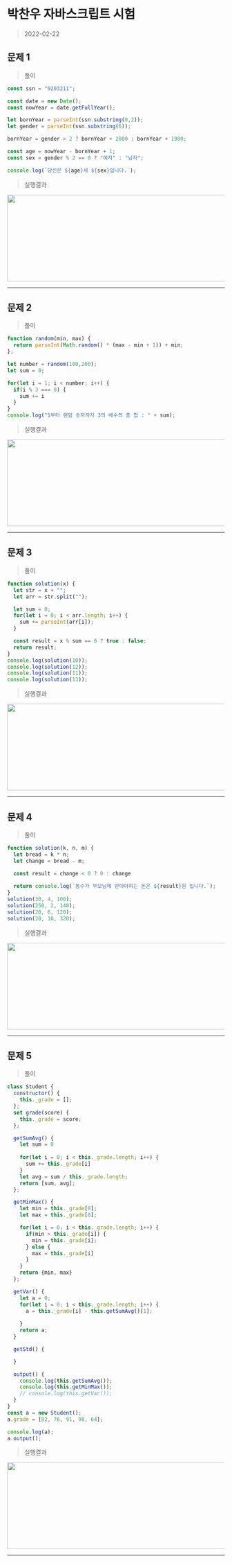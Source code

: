 # 박찬우 자바스크립트 시험

> 2022-02-22

## 문제 1

> 풀이

```javascript
const ssn = "9203211";

const date = new Date();
const nowYear = date.getFullYear();

let bornYear = parseInt(ssn.substring(0,2));
let gender = parseInt(ssn.substring(6));

bornYear = gender > 2 ? bornYear + 2000 : bornYear + 1900;

const age = nowYear - bornYear + 1;
const sex = gender % 2 == 0 ? "여자" : "남자";

console.log(`당신은 ${age}세 ${sex}입니다.`);
```

>실행결과

<img src="./img/문제1.png" width="600px" height="200px"></img>

---

## 문제 2

> 풀이

```javascript
function random(min, max) {
  return parseInt(Math.random() * (max - min + 1)) + min;
};

let number = random(100,200);
let sum = 0;

for(let i = 1; i < number; i++) {
  if(i % 3 === 0) {
    sum += i
  }
}
console.log("1부터 랜덤 숫자까지 3의 배수의 총 합 : " + sum);
```

>실행결과

<img src="./img/문제2.png" width="600px" height="200px"></img>

---

## 문제 3

> 풀이

```javascript
function solution(x) {
  let str = x + "";
  let arr = str.split("");

  let sum = 0;
  for(let i = 0; i < arr.length; i++) {
    sum += parseInt(arr[i]);
  }

  const result = x % sum == 0 ? true : false;
  return result;
}
console.log(solution(10));
console.log(solution(12));
console.log(solution(11));
console.log(solution(13));
```

>실행결과

<img src="./img/문제3.png" width="600px" height="200px"></img>

---

## 문제 4

> 풀이

```javascript
function solution(k, n, m) {
  let bread = k * n;
  let change = bread - m;

  const result = change < 0 ? 0 : change
  
  return console.log(`동수가 부모님께 받아야하는 돈은 ${result}원 입니다.`);
}
solution(30, 4, 100);
solution(250, 2, 140);
solution(20, 6, 120);
solution(20, 10, 320);
```

>실행결과

<img src="./img/문제4.png" width="600px" height="200px"></img>

---

## 문제 5

> 풀이

```javascript
class Student {
  constructor() {
    this._grade = [];
  };
  set grade(score) {
    this._grade = score;
  };

  getSumAvg() {
    let sum = 0
    
    for(let i = 0; i < this._grade.length; i++) {
      sum += this._grade[i]
    }
    let avg = sum / this._grade.length;
    return [sum, avg];
  };

  getMinMax() {
    let min = this._grade[0];
    let max = this._grade[0];

    for(let i = 0; i < this._grade.length; i++) {
      if(min > this._grade[i]) {
        min = this._grade[i];
      } else {
        max = this._grade[i]
      }
    }
    return {min, max}
  };

  getVar() {
    let a = 0;
    for(let i = 0; i < this._grade.length; i++) {
      a = this._grade[i] - this.getSumAvg()[1];
      
    }
    return a;
  }

  getStd() {

  }

  output() {
    console.log(this.getSumAvg());
    console.log(this.getMinMax());
    // console.log(this.getVar());
  }
}
const a = new Student();
a.grade = [82, 76, 91, 98, 64];

console.log(a);
a.output();
```

>실행결과

<img src="./img/문제5.png" width="600px" height="200px"></img>

---